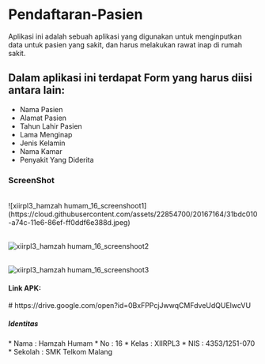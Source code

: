 <h1>Pendaftaran-Pasien</h1>

Aplikasi ini adalah sebuah aplikasi yang digunakan untuk menginputkan data untuk pasien yang sakit,
dan harus melakukan rawat inap di rumah sakit.

<h2>Dalam aplikasi ini terdapat Form yang harus diisi antara lain:</h2>

* Nama Pasien
* Alamat Pasien
* Tahun Lahir Pasien
* Lama Menginap
* Jenis Kelamin
* Nama Kamar
* Penyakit Yang Diderita

<h3>ScreenShot</h3>
<br>![xiirpl3_hamzah humam_16_screenshoot1](https://cloud.githubusercontent.com/assets/22854700/20167164/31bdc010-a74c-11e6-86ef-ff0ddf6e388d.jpeg)

<br>![xiirpl3_hamzah humam_16_screenshoot2](https://cloud.githubusercontent.com/assets/22854700/20166875/48f2f306-a74a-11e6-9162-817aba063a62.jpeg)

<br>![xiirpl3_hamzah humam_16_screenshoot3](https://cloud.githubusercontent.com/assets/22854700/20166876/48f38398-a74a-11e6-9b38-a0bcd712bd71.jpeg)

<h4>Link APK:</h4>
# https://drive.google.com/open?id=0BxFPPcjJwwqCMFdveUdQUElwcVU

<h5> Identitas</h5>
* Nama    : Hamzah Humam 
* No      : 16
* Kelas   : XIIRPL3
* NIS     : 4353/1251-070
* Sekolah : SMK Telkom Malang

